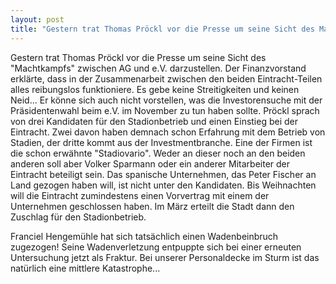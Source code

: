 ```yaml
---
layout: post
title: "Gestern trat Thomas Pröckl vor die Presse um seine Sicht des Machtkampfs zwischen AG und e.V."
---
```


Gestern trat Thomas Pröckl vor die Presse um seine Sicht des "Machtkampfs" zwischen AG und e.V. darzustellen. Der Finanzvorstand erklärte, dass in der Zusammenarbeit zwischen den beiden Eintracht-Teilen alles reibungslos funktioniere. Es gebe keine Streitigkeiten und keinen Neid... Er könne sich auch nicht vorstellen, was die Investorensuche mit der Präsidentenwahl beim e.V. im November zu tun haben sollte. Pröckl sprach von drei Kandidaten für den Stadionbetrieb und einen Einstieg bei der Eintracht. Zwei davon haben demnach schon Erfahrung mit dem Betrieb von Stadien, der dritte kommt aus der Investmentbranche. Eine der Firmen ist die schon erwähnte "Stadiovario". Weder an dieser noch an den beiden anderen soll aber Volker Sparmann oder ein anderer Mitarbeiter der Eintracht beteiligt sein. Das spanische Unternehmen, das Peter Fischer an Land gezogen haben will, ist nicht unter den Kandidaten. Bis Weihnachten will die Eintracht zumindestens einen Vorvertrag mit einem der Unternehmen geschlossen haben. Im März erteilt die Stadt dann den Zuschlag für den Stadionbetrieb.  
  
Franciel Hengemühle hat sich tatsächlich einen Wadenbeinbruch zugezogen! Seine Wadenverletzung entpuppte sich bei einer erneuten Untersuchung jetzt als Fraktur. Bei unserer Personaldecke im Sturm ist das natürlich eine mittlere Katastrophe...

